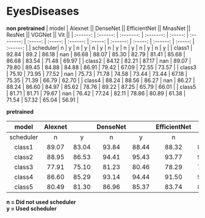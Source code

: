 # EyesDiseases
 
**non pretrained**
|  model   |      Alexnet       ||       DenseNet    ||    EfficientNet   ||       MnasNet    ||      ResNet      ||       VGGNet     ||      Vit         ||
| :------: | :------: | :-------: | :-------: | :-----: | :--------: | :-----: | :-----: | :------: | :-----: | :------: | :-----: | :------: | :-----: | :------: |
| scheduler|     n    |    y     |     n    |    y    |     n     |    y   |    n    |    y    |     n   |    y    |    n    |    y    |     n   |    y    |
|  class1  |   92.84  |   89.2   |   86.18  |   nan   |   86.68   | 88.07  | 85.30   |  82.79  |  81.41  |  85.68  |  86.68  |  83.54  |  71.48  |  69.97  |
|  class2  |   84.12  |   82.21  |   87.17  |   nan   |   89.07   | 79.80  | 89.45   |  84.88  |  84.88  |  86.91  |  79.42  |  67.09  |  72.55  |  73.57  |
|  class3  |   75.10  |   73.95  |   77.52  |   nan   |   75.73   | 71.78  | 74.58   |  73.44  |  73.44  |  67.18  |  75.35  |  71.39  |  66.79  |  62.70  |
|  class4  |   88.24  |   88.56  |   86.27  |   nan   |   86.27   | 88.24  | 86.60   |  84.97  |  85.62  |  78.76  |  89.22  |  87.25  |  65.79  |  66.01  |
|  class5  |   81.71  |   81.71  |   79.67  |   nan   |   76.42   | 77.24  | 82.11   |  78.86  |  80.89  |  61.38  |  71.54  |  57.32  |  65.04  |  56.91  |
  
   
     
**pretrained**

|  model   |      Alexnet       ||       DenseNet    ||    EfficientNet   ||       MnasNet    ||      ResNet      ||       VGGNet     ||      Vit         ||
| :------: | :------: | :-------: | :-------: | :-----: | :--------: | :-----: | :-----: | :------: | :-----: | :------: | :-----: | :------: | :-----: | :------: |
| scheduler|     n    |    y     |     n    |    y    |     n     |    y   |    n    |    y    |     n   |    y    |    n    |    y    |     n   |    y    |
|  class1  |   89.07  |   83.04  |   93.84  |  88.44  |   88.32   | 87.81  | 84.55   |  84.80  |  87.56  |  85.05  |  85.80  |  82.29  |  80.15  |  79.15  |
|  class2  |   88.95  |   86.53  |   94.41  |  95.43  |   93.77   | 94.16  | 88.82   |  86.79  |  95.04  |  94.66  |  92.50  |  93.27  |  91.23  |  90.22  |
|  class3  |   77.91  |   75.10  |   81.23  |  80.46  |   78.29   | 76.50  | 73.18   |  72.80  |  78.54  |  76.63  |  75.48  |  75.35  |  75.22  |  73.95  |
|  class4  |   86.60  |   85.29  |   93.14  |  94.44  |   91.50   | 91.83  | 83.66   |  78.40  |  91.83  |  92.48  |  87.25  |  83.66  |  63.73  |  78.76  |
|  class5  |   80.49  |   81.30  |   86.96  |  85.37  |   83.74   | 84.96  | 81.30   |  77.24  |  85.77  |  83.33  |  84.15  |  82.63  |  61.38  |  84.55  |

**n = Did not used scheduler**  
**y = Used scheduler** 
